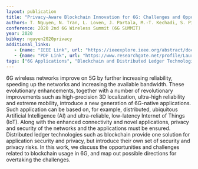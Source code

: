 ```yaml
---
layout: publication
title: "Privacy-Aware Blockchain Innovation for 6G: Challenges and Opportunities"
authors: T. Nguyen, N. Tran, L. Loven, J. Partala, M.-T. Kechadi, S. Pirttikangas
conference: 2020 2nd 6G Wireless Summit (6G SUMMIT)
year: 2020
bibkey: nguyen2020privacy
additional_links:
   - {name: "IEEE Link", url: "https://ieeexplore.ieee.org/abstract/document/9083832"}
   - {name: "PDF Link", url: "https://www.researchgate.net/profile/Lauri_Loven/publication/339271615_Privacy-Aware_Blockchain_Innovation_for_6G_Challenges_and_Opportunities/links/5e46ae01458515072d9c810f/Privacy-Aware-Blockchain-Innovation-for-6G-Challenges-and-Opportunities.pdf"}
tags: ["6G Applications", "Blockchain and Distributed Ledger Technologies"]
---
```

6G wireless networks improve on 5G by further increasing reliability, speeding up the networks and increasing the available bandwidth. These evolutionary enhancements, together with a number of revolutionary improvements such as high-precision 3D localization, ultra-high reliability and extreme mobility, introduce a new generation of 6G-native applications. Such application can be based on, for example, distributed, ubiquitous Artificial Intelligence (AI) and ultra-reliable, low-latency Internet of Things (IoT). Along with the enhanced connectivity and novel applications, privacy and security of the networks and the applications must be ensured. Distributed ledger technologies such as blockchain provide one solution for application security and privacy, but introduce their own set of security and privacy risks. In this work, we discuss the opportunities and challenges related to blockchain usage in 6G, and map out possible directions for overtaking the challenges.